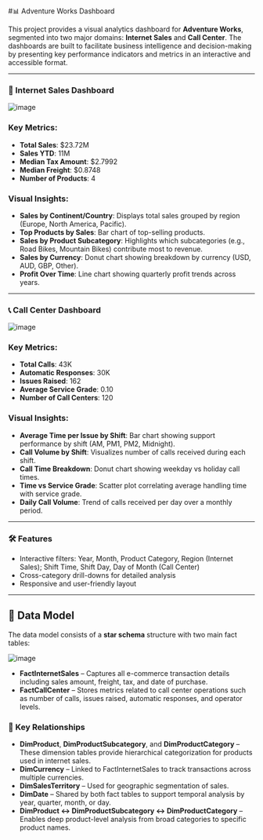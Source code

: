 #📊 Adventure Works Dashboard

This project provides a visual analytics dashboard for **Adventure Works**, segmented into two major domains: **Internet Sales** and **Call Center**. The dashboards are built to facilitate business intelligence and decision-making by presenting key performance indicators and metrics in an interactive and accessible format.

---

### 🛒 Internet Sales Dashboard

![image](https://github.com/user-attachments/assets/e4472a2f-c89f-4176-8a02-f7f184b598a7)


### Key Metrics:

- **Total Sales**: $23.72M
- **Sales YTD**: 11M
- **Median Tax Amount**: $2.7992
- **Median Freight**: $0.8748
- **Number of Products**: 4

### Visual Insights:

- **Sales by Continent/Country**: Displays total sales grouped by region (Europe, North America, Pacific).
- **Top Products by Sales**: Bar chart of top-selling products.
- **Sales by Product Subcategory**: Highlights which subcategories (e.g., Road Bikes, Mountain Bikes) contribute most to revenue.
- **Sales by Currency**: Donut chart showing breakdown by currency (USD, AUD, GBP, Other).
- **Profit Over Time**: Line chart showing quarterly profit trends across years.

---

### 📞 Call Center Dashboard

 ![image](https://github.com/user-attachments/assets/075f66d5-3e86-445e-bfea-54615c481c8f)


### Key Metrics:

- **Total Calls**: 43K
- **Automatic Responses**: 30K
- **Issues Raised**: 162
- **Average Service Grade**: 0.10
- **Number of Call Centers**: 120

### Visual Insights:

- **Average Time per Issue by Shift**: Bar chart showing support performance by shift (AM, PM1, PM2, Midnight).
- **Call Volume by Shift**: Visualizes number of calls received during each shift.
- **Call Time Breakdown**: Donut chart showing weekday vs holiday call times.
- **Time vs Service Grade**: Scatter plot correlating average handling time with service grade.
- **Daily Call Volume**: Trend of calls received per day over a monthly period.

---

### 🛠️ Features

- Interactive filters: Year, Month, Product Category, Region (Internet Sales); Shift Time, Shift Day, Day of Month (Call Center)
- Cross-category drill-downs for detailed analysis
- Responsive and user-friendly layout

---

## 🧩 Data Model


The data model consists of a **star schema** structure with two main fact tables:

![image](https://github.com/user-attachments/assets/0c7a2e02-88f4-4a8c-be41-4908ed9388a8)

- **FactInternetSales** – Captures all e-commerce transaction details including sales amount, freight, tax, and date of purchase.
- **FactCallCenter** – Stores metrics related to call center operations such as number of calls, issues raised, automatic responses, and operator levels.

### 🔑 Key Relationships

- **DimProduct**, **DimProductSubcategory**, and **DimProductCategory** – These dimension tables provide hierarchical categorization for products used in internet sales.
- **DimCurrency** – Linked to FactInternetSales to track transactions across multiple currencies.
- **DimSalesTerritory** – Used for geographic segmentation of sales.
- **DimDate** – Shared by both fact tables to support temporal analysis by year, quarter, month, or day.
- **DimProduct ↔ DimProductSubcategory ↔ DimProductCategory** – Enables deep product-level analysis from broad categories to specific product names.




